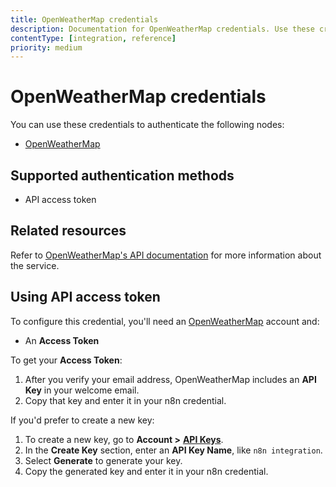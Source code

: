 ```yaml
---
title: OpenWeatherMap credentials
description: Documentation for OpenWeatherMap credentials. Use these credentials to authenticate OpenWeatherMap in n8n, a workflow automation platform.
contentType: [integration, reference]
priority: medium
---
```


# OpenWeatherMap credentials

You can use these credentials to authenticate the following nodes:

- [OpenWeatherMap](/integrations/builtin/app-nodes/n8n-nodes-base.openweathermap.md)

## Supported authentication methods

- API access token

## Related resources

Refer to [OpenWeatherMap's API documentation](https://openweathermap.org/api) for more information about the service.

## Using API access token

To configure this credential, you'll need an [OpenWeatherMap](https://openweathermap.org/) account and:

- An **Access Token**

To get your **Access Token**:

1. After you verify your email address, OpenWeatherMap includes an **API Key** in your welcome email.
2. Copy that key and enter it in your n8n credential.

If you'd prefer to create a new key:

1. To create a new key, go to **Account >** [**API Keys**](https://home.openweathermap.org/api_keys).
2. In the **Create Key** section, enter an **API Key Name**, like `n8n integration`.
3. Select **Generate** to generate your key.
4. Copy the generated key and enter it in your n8n credential.
